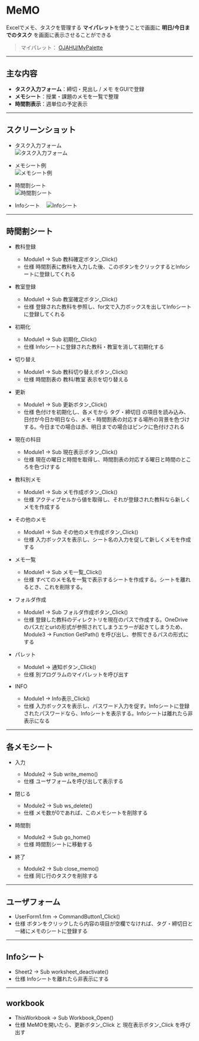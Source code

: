 # MeMO

Excelでメモ、タスクを管理する **マイパレット**を使うことで画面に **明日/今日までのタスク** を画面に表示させることができる

> マイパレット： [OJAHU/MyPalette](https://github.com/OJAHU/MyPalette)

---

## 主な内容

- **タスク入力フォーム**：締切・見出し / メモ をGUIで登録
- **メモシート**：授業・課題のメモを一覧で整理
- **時間割表示**：週単位の予定表示

---

## スクリーンショット

- タスク入力フォーム  
  ![タスク入力フォーム](./タスク入力フォーム.png)

- メモシート例  
  ![メモシート例](./メモシート例.png)

- 時間割シート  
  ![時間割シート](./時間割シート.png)

- Infoシート
　![Infoシート](./Infoシート.png)

---

## 時間割シート

 - 教科登録
   * Module1 -> Sub 教科確定ボタン_Click()
   * 仕様
     時間割表に教科を入力した後、このボタンをクリックするとInfoシートに登録してくれる
  
 - 教室登録
   * Module1 -> Sub 教室確定ボタン_Click()
   * 仕様
     登録された教科を参照し、for文で入力ボックスを出してInfoシートに登録してくれる
      
 - 初期化
   * Module1 -> Sub 初期化_Click()
   * 仕様
     Infoシートに登録された教科・教室を消して初期化する
     
 - 切り替え
   * Module1 -> Sub 教科切り替えボタン_Click()
   * 仕様
     時間割表の 教科/教室 表示を切り替える
     
 - 更新
   * Module1 -> Sub 更新ボタン_Click()
   * 仕様
     色付けを初期化し、各メモから タグ・締切日 の項目を読み込み、日付が今日か明日なら、メモ・時間割表の対応する場所の背景を色づけする。今日までの場合は赤、明日までの場合はピンクに色付けされる
     
 - 現在の科目
   * Module1 -> Sub 現在表示ボタン_Click()
   * 仕様
     現在の曜日と時間を取得し、時間割表の対応する曜日と時間のところを色づけする
     
 - 教科別メモ
   * Module1 -> Sub メモ作成ボタン_Click()
   * 仕様
     アクティブセルから値を取得し、それが登録された教科なら新しくメモを作成する
     
 - その他のメモ
   * Module1 -> Sub その他のメモ作成ボタン_Click()
   * 仕様
     入力ボックスを表示し、シート名の入力を促して新しくメモを作成する
     
 - メモ一覧
   * Module1 -> Sub メモ一覧_Click()
   * 仕様
     すべてのメモ名を一覧で表示するシートを作成する。シートを離れるとき、これを削除する。
     
 - フォルダ作成
   * Module1 -> Sub フォルダ作成ボタン_Click()
   * 仕様
     登録した教科のディレクトリを現在のパスで作成する。OneDriveのパスだとurlの形式が参照されてしまうエラーが起きてしまうため、 Module3 -> Function GetPath() を呼び出し、参照できるパスの形式にする
     
 - パレット
   * Module1 -> 通知ボタン_Click()
   * 仕様
     別プログラムのマイパレットを呼び出す
     
 - INFO
   * Module1 -> Info表示_Click()
   * 仕様
     入力ボックスを表示し、パスワード入力を促す。Infoシートに登録されたパスワードなら、Infoシートを表示する。Infoシートは離れたら非表示になる

---

## 各メモシート

- 入力
  * Module2 -> Sub write_memo()
  * 仕様
    ユーザフォームを呼び出して表示する
    
- 閉じる
  * Module2 -> Sub ws_delete()
  * 仕様
    メモ数が0であれば、このメモシートを削除する
    
- 時間割
  * Module2 -> Sub go_home()
  * 仕様
    時間割シートに移動する
    
- 終了
  * Module2 -> Sub close_memo()
  * 仕様
    同じ行のタスクを削除する

---

## ユーザフォーム

* UserForm1.frm -> CommandButton1_Click()
* 仕様
  ボタンをクリックしたら内容の項目が空欄でなければ、タグ・締切日と一緒にメモのシートに登録する

---

## Infoシート

 * Sheet2 -> Sub worksheet_deactivate()
 * 仕様
   Infoシートを離れたら非表示にする

---

## workbook

* ThisWorkbook -> Sub Workbook_Open()
* 仕様
  MeMOを開いたら、更新ボタン_Click と 現在表示ボタン_Click を呼び出す
